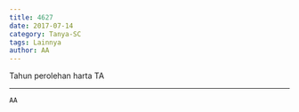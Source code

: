 ```yaml
---
title: 4627
date: 2017-07-14
category: Tanya-SC
tags: Lainnya
author: AA
---
```


Tahun perolehan harta TA

---



`AA`
